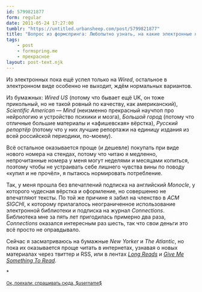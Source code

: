 ```yaml
---
id: 5799821877
form: regular
date: 2011-05-24 17:27:00
tumblr: "https://untitled.urbansheep.com/post/5799821877"
title: "Вопрос из формспринга: Любопытно узнать, на какие электронные журналы ты подписан (с кратким отзывом если не очень лень). И бумажные, если такие ещё остались."
tags:
    - post
    - formspring.me
    - прекрасное
layout: post-text.njk
---
```


<p class="formspringmeAnswer">Из электронных пока ещё успел только на <i>Wired</i>, остальное в электронном виде особенно не выходит, ждём нормальных вариантов.</p>

<p>Из бумажных: <i>Wired US</i> (потому что бывает ещё UK, он тоже прикольный, но не такой ровный по качеству, как американский), <i>Scientific American — Mind</i> (неизменно прекрасный научпоп про нейрологию и устройство психики и мозга), <i>Большой город</i> (потому что отличные большие материалы и «афишевская» вёрстка), <i>Русский репортёр</i> (потому что у них лучшие репортажи на единицу издания из всей российской периодики, по-моему).</p>

<p>Всё остальное оказывается проще (и дешевле) покупать при виде нового номера на стендах, потому что читаю я медленно, непрочитанные номера у меня могут неделями и месяцами копиться, поэтому чтобы не устраивать себе лишнего чувства вины по поводу «купил и не прочёл», я пытаюсь нормировать потребление.</p>

<p>Так, у меня прошла без впечатлений подписка на английский <i>Monocle</i>, у которого чудесная вёрстка и оформление, но совершенно не впечатляют тексты. По той же причине я забил на членство в <i>ACM SIGCHI</i>, к которому прилагалось неограниченное использование электронной библиотеки и подписка на журнал <i>Connections</i>. Библиотека мне за пять лет пригодилась примерно два раза, <i>Сonnections</i> оказался интересным раз шесть, так что свои деньги это всё просто не оправдывало.</p>

<p>Сейчас я засматриваюсь на бумажные <i>New Yorker</i> и <i>The Atlantic</i>, но пока их оказывается проще читать в интернетах, узнавая о новых материалах через твиттер и RSS, или в лентах <i><a href="http://longreads.com/">Long Reads</a></i> и <i><a href="http://givemesomethingtoread.com/">Give Me Something To Read</a></i>.</p>

<p>*</p>

<p class="formspringmeFooter">
    <small><a href="http://www.formspring.me/urbansheep?utm_medium=social&amp;utm_source=tumblr&amp;utm_campaign=shareanswer">Ок, поехали: спрашивать сюда, $username$</a></small>
</p>

